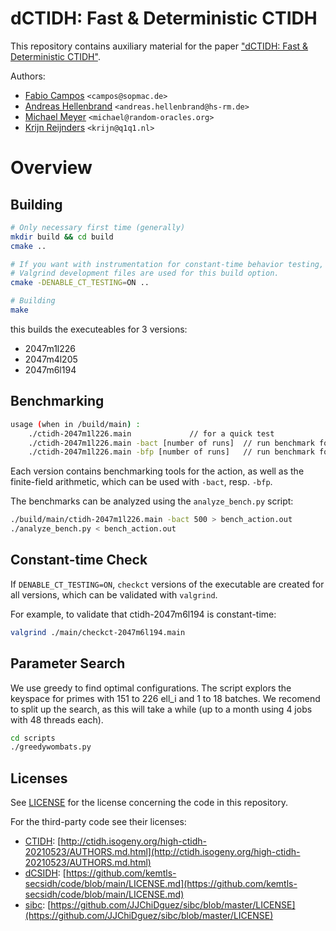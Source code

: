 # dCTIDH: Fast & Deterministic CTIDH
This repository contains auxiliary material for the paper ["dCTIDH: Fast & Deterministic CTIDH"](https://eprint.iacr.org/2025/xxx).

Authors:
- [Fabio Campos](https://www.sopmac.org/) `<campos@sopmac.de>`
- [Andreas Hellenbrand](https://www.andhell.de/) `<andreas.hellenbrand@hs-rm.de>`
- [Michael Meyer](https://www.uni-regensburg.de/informatics-data-science/qpc/team/dr-michael-meyer/index.html) `<michael@random-oracles.org>`
- [Krijn Reijnders](https://krijnreijnders.com/) `<krijn@q1q1.nl>`

# Overview

## Building

```sh
# Only necessary first time (generally)
mkdir build && cd build
cmake ..

# If you want with instrumentation for constant-time behavior testing, the default value is OFF.
# Valgrind development files are used for this build option.
cmake -DENABLE_CT_TESTING=ON ..

# Building
make
```
this builds the executeables for 3 versions:

- 2047m1l226 
- 2047m4l205
- 2047m6l194

## Benchmarking
```sh
usage (when in /build/main) : 	
    ./ctidh-2047m1l226.main				// for a quick test
    ./ctidh-2047m1l226.main -bact [number of runs]	// run benchmark for the action
    ./ctidh-2047m1l226.main -bfp [number of runs]	// run benchmark for fp arithmetic
```

Each version contains benchmarking tools for the action, as well as the finite-field arithmetic,
which can be used with `-bact`, resp. `-bfp`.

The benchmarks can be analyzed using the `analyze_bench.py` script:
```sh
./build/main/ctidh-2047m1l226.main -bact 500 > bench_action.out
./analyze_bench.py < bench_action.out 
```

## Constant-time Check
If `DENABLE_CT_TESTING=ON`, `checkct` versions of the executable are created for all versions, which can be validated with `valgrind`.

For example, to validate that ctidh-2047m6l194 is constant-time:
```sh 
valgrind ./main/checkct-2047m6l194.main
```


## Parameter Search
We use greedy to find optimal configurations. The script explors the keyspace for primes with 151 to 226 ell_i and 1 to 18 batches.
We recomend to split up the search, as this will take a while (up to a month using 4 jobs with 48 threads each).

```sh
cd scripts
./greedywombats.py
```

## Licenses
See [LICENSE](https://github.com/PaZeZeVaAt/dCTIDH/blob/main/LICENSE) for the license concerning the code in this repository.

For the third-party code see their licenses:
- [CTIDH](http://ctidh.isogeny.org/): [http://ctidh.isogeny.org/high-ctidh-20210523/AUTHORS.md.html](http://ctidh.isogeny.org/high-ctidh-20210523/AUTHORS.md.html)
- [dCSIDH](https://github.com/kemtls-secsidh/code): [https://github.com/kemtls-secsidh/code/blob/main/LICENSE.md](https://github.com/kemtls-secsidh/code/blob/main/LICENSE.md)
- [sibc](https://github.com/JJChiDguez/sibc): [https://github.com/JJChiDguez/sibc/blob/master/LICENSE](https://github.com/JJChiDguez/sibc/blob/master/LICENSE)

